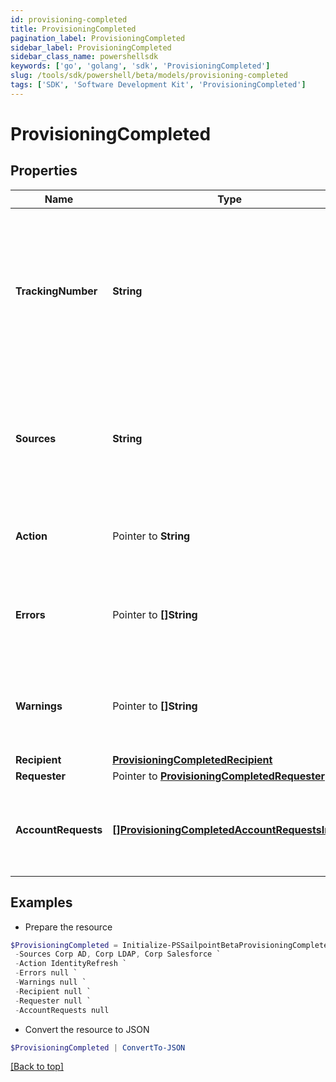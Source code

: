 ```yaml
---
id: provisioning-completed
title: ProvisioningCompleted
pagination_label: ProvisioningCompleted
sidebar_label: ProvisioningCompleted
sidebar_class_name: powershellsdk
keywords: ['go', 'golang', 'sdk', 'ProvisioningCompleted'] 
slug: /tools/sdk/powershell/beta/models/provisioning-completed
tags: ['SDK', 'Software Development Kit', 'ProvisioningCompleted']
---
```



# ProvisioningCompleted

## Properties

Name | Type | Description | Notes
------------ | ------------- | ------------- | -------------
**TrackingNumber** |  **String** | The reference number of the provisioning request. Useful for tracking status in the Account Activity search interface. | 
**Sources** |  **String** | One or more sources that the provisioning transaction(s) were done against.  Sources are comma separated. | 
**Action** |  Pointer to **String** | Origin of where the provisioning request came from. | [optional] 
**Errors** |  Pointer to **[]String** | A list of any accumulated error messages that occurred during provisioning. | [optional] 
**Warnings** |  Pointer to **[]String** | A list of any accumulated warning messages that occurred during provisioning. | [optional] 
**Recipient** |  [**ProvisioningCompletedRecipient**](provisioning-completed-recipient) |  | 
**Requester** |  Pointer to [**ProvisioningCompletedRequester**](provisioning-completed-requester) |  | [optional] 
**AccountRequests** |  [**[]ProvisioningCompletedAccountRequestsInner**](provisioning-completed-account-requests-inner) | A list of provisioning instructions to perform on an account-by-account basis. | 

## Examples

- Prepare the resource
```powershell
$ProvisioningCompleted = Initialize-PSSailpointBetaProvisioningCompleted  -TrackingNumber 4b4d982dddff4267ab12f0f1e72b5a6d `
 -Sources Corp AD, Corp LDAP, Corp Salesforce `
 -Action IdentityRefresh `
 -Errors null `
 -Warnings null `
 -Recipient null `
 -Requester null `
 -AccountRequests null
```

- Convert the resource to JSON
```powershell
$ProvisioningCompleted | ConvertTo-JSON
```


[[Back to top]](#) 

